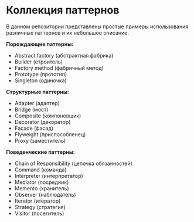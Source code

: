 # Коллекция паттернов

В данном репозитории представлены простые примеры использования различных паттернов и их небольшое описание.

**Порождающие паттерны:**
* Abstract factory (абстрактная фабрика)
* Builder (строитель)
* Factory method (фабричный метод)
* Prototype (прототип)
* Singleton (одиночка)

**Структурные паттерны:**
* Adapter (адаптер)
* Bridge (мост)
* Composite (компоновщик)
* Decorator (декоратор)
* Facade (фасад)
* Flyweight (приспособленец)
* Proxy (заместитель)

**Поведенческие паттерны:**
* Chain of Responsibility (цепочка обязанностей)
* Command (команда)
* Interpreter (интерпретатор)
* Mediator (посредник)
* Memento (хранитель)
* Observer (наблюдатель)
* Iterator (итератор)
* Strategy (стратегия)
* Visitor (посетитель)
